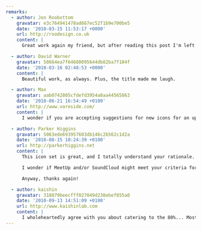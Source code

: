 ```yaml
---
remarks:
  - author: Jon Roobottom
    gravatar: e3c764941478ad667ec52f1b9e700be5
    date: '2010-03-15 11:53:17 +0000'
    url: http://roodesign.co.uk
    content: |
      Great work again my friend, but after reading this post I'm left wondering if you've recently swallowed a thesaurus?

  - author: David Warner
    gravatar: 58664ea7f64680095644db82ba7f104f
    date: '2010-03-16 02:48:53 +0000'
    content: |
      Beautiful work, as always. Plus, the title made me laugh.

  - author: Max
    gravatar: aab0742805cfdefd3954a8aa44565863
    date: '2010-06-21 16:54:49 +0100'
    url: http://www.vareside.com/
    content: |
      I wonder if you are accepting suggestions for new icons for an updated set. For example: Spotify, Grooveshark, Pandora, Metacafe, Cuil (a serious competitor for Google and Yahoo), Amazon etc.

  - author: Parker Higgins
    gravatar: 5063ede693957603db146c2b562c1d2a
    date: '2010-08-15 10:24:39 +0100'
    url: http://parkerhiggins.net
    content: |
      This icon set is great, and I totally understand your rationale. Thank you for putting this out there, I really appreciate it.

      I wonder if MeetUp and/or SoundCloud might meet your criteria for inclusion now? I'm also a libre.fm user, but I'm aware that there are not too many of us.

      Anyway, thanks again!

  - author: kaishin
    gravatar: 318079beecfff027049d238ebef855a0
    date: '2010-09-13 14:51:09 +0100'
    url: http://www.kaishinlab.com
    content: |
      I wholeheartedly agree with you about catering to the 80%... Most sets come with icons for services I have never heard about, knowing that I spend 12 hours a day online and I am by no mean an average internet user.... Nice set overall, I was about to start my own if  google hadn't led me here :)
---
```

